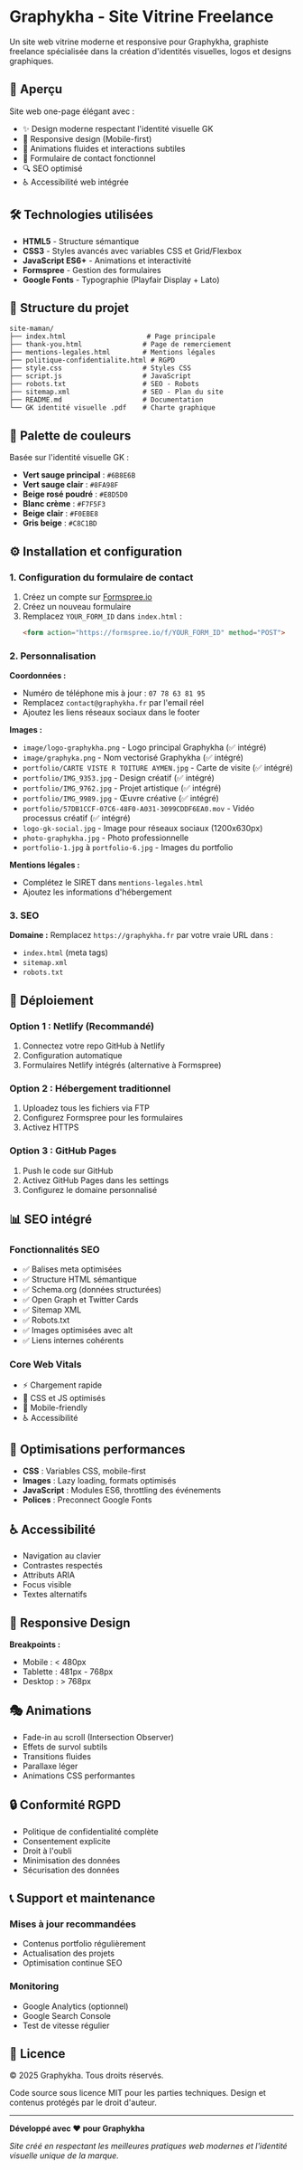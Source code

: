 # Graphykha - Site Vitrine Freelance

Un site web vitrine moderne et responsive pour Graphykha, graphiste freelance spécialisée dans la création d'identités visuelles, logos et designs graphiques.

## 🎨 Aperçu

Site web one-page élégant avec :
- ✨ Design moderne respectant l'identité visuelle GK
- 📱 Responsive design (Mobile-first)
- 🚀 Animations fluides et interactions subtiles
- 📧 Formulaire de contact fonctionnel
- 🔍 SEO optimisé
- ♿ Accessibilité web intégrée

## 🛠️ Technologies utilisées

- **HTML5** - Structure sémantique
- **CSS3** - Styles avancés avec variables CSS et Grid/Flexbox
- **JavaScript ES6+** - Animations et interactivité
- **Formspree** - Gestion des formulaires
- **Google Fonts** - Typographie (Playfair Display + Lato)

## 📂 Structure du projet

```
site-maman/
├── index.html                    # Page principale
├── thank-you.html               # Page de remerciement
├── mentions-legales.html        # Mentions légales
├── politique-confidentialite.html # RGPD
├── style.css                    # Styles CSS
├── script.js                    # JavaScript
├── robots.txt                   # SEO - Robots
├── sitemap.xml                  # SEO - Plan du site
├── README.md                    # Documentation
└── GK identité visuelle .pdf    # Charte graphique
```

## 🎨 Palette de couleurs

Basée sur l'identité visuelle GK :

- **Vert sauge principal** : `#6B8E6B`
- **Vert sauge clair** : `#8FA98F` 
- **Beige rosé poudré** : `#E8D5D0`
- **Blanc crème** : `#F7F5F3`
- **Beige clair** : `#F0EBE8`
- **Gris beige** : `#C8C1BD`

## ⚙️ Installation et configuration

### 1. Configuration du formulaire de contact

1. Créez un compte sur [Formspree.io](https://formspree.io)
2. Créez un nouveau formulaire
3. Remplacez `YOUR_FORM_ID` dans `index.html` :
   ```html
   <form action="https://formspree.io/f/YOUR_FORM_ID" method="POST">
   ```

### 2. Personnalisation

**Coordonnées :**
- Numéro de téléphone mis à jour : `07 78 63 81 95`
- Remplacez `contact@graphykha.fr` par l'email réel
- Ajoutez les liens réseaux sociaux dans le footer

**Images :**
- `image/logo-graphykha.png` - Logo principal Graphykha (✅ intégré)
- `image/graphyka.png` - Nom vectorisé Graphykha (✅ intégré)
- `portfolio/CARTE VISTE R TOITURE AYMEN.jpg` - Carte de visite (✅ intégré)
- `portfolio/IMG_9353.jpg` - Design créatif (✅ intégré)
- `portfolio/IMG_9762.jpg` - Projet artistique (✅ intégré)
- `portfolio/IMG_9989.jpg` - Œuvre créative (✅ intégré)
- `portfolio/57DB1CCF-07C6-48F0-A031-3099CDDF6EA0.mov` - Vidéo processus créatif (✅ intégré)
- `logo-gk-social.jpg` - Image pour réseaux sociaux (1200x630px)
- `photo-graphykha.jpg` - Photo professionnelle
- `portfolio-1.jpg` à `portfolio-6.jpg` - Images du portfolio

**Mentions légales :**
- Complétez le SIRET dans `mentions-legales.html`
- Ajoutez les informations d'hébergement

### 3. SEO

**Domaine :**
Remplacez `https://graphykha.fr` par votre vraie URL dans :
- `index.html` (meta tags)
- `sitemap.xml`
- `robots.txt`

## 🚀 Déploiement

### Option 1 : Netlify (Recommandé)
1. Connectez votre repo GitHub à Netlify
2. Configuration automatique
3. Formulaires Netlify intégrés (alternative à Formspree)

### Option 2 : Hébergement traditionnel
1. Uploadez tous les fichiers via FTP
2. Configurez Formspree pour les formulaires
3. Activez HTTPS

### Option 3 : GitHub Pages
1. Push le code sur GitHub
2. Activez GitHub Pages dans les settings
3. Configurez le domaine personnalisé

## 📊 SEO intégré

### Fonctionnalités SEO
- ✅ Balises meta optimisées
- ✅ Structure HTML sémantique
- ✅ Schema.org (données structurées)
- ✅ Open Graph et Twitter Cards
- ✅ Sitemap XML
- ✅ Robots.txt
- ✅ Images optimisées avec alt
- ✅ Liens internes cohérents

### Core Web Vitals
- ⚡ Chargement rapide
- 🎯 CSS et JS optimisés
- 📱 Mobile-friendly
- ♿ Accessibilité

## 🔧 Optimisations performances

- **CSS** : Variables CSS, mobile-first
- **Images** : Lazy loading, formats optimisés
- **JavaScript** : Modules ES6, throttling des événements
- **Polices** : Preconnect Google Fonts

## ♿ Accessibilité

- Navigation au clavier
- Contrastes respectés
- Attributs ARIA
- Focus visible
- Textes alternatifs

## 📱 Responsive Design

**Breakpoints :**
- Mobile : < 480px
- Tablette : 481px - 768px  
- Desktop : > 768px

## 🎭 Animations

- Fade-in au scroll (Intersection Observer)
- Effets de survol subtils
- Transitions fluides
- Parallaxe léger
- Animations CSS performantes

## 🔒 Conformité RGPD

- Politique de confidentialité complète
- Consentement explicite
- Droit à l'oubli
- Minimisation des données
- Sécurisation des données

## 📞 Support et maintenance

### Mises à jour recommandées
- Contenus portfolio régulièrement
- Actualisation des projets
- Optimisation continue SEO

### Monitoring
- Google Analytics (optionnel)
- Google Search Console
- Test de vitesse régulier

## 📄 Licence

© 2025 Graphykha. Tous droits réservés.

Code source sous licence MIT pour les parties techniques.
Design et contenus protégés par le droit d'auteur.

---

**Développé avec ❤️ pour Graphykha**

*Site créé en respectant les meilleures pratiques web modernes et l'identité visuelle unique de la marque.* 